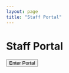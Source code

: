 ```yaml
---
layout: page
title: "Staff Portal"
---
```


# Staff Portal

<button onclick="unlockPortal('staffPortal','Staff123')">Enter Portal</button>

<div id="staffPortal" style="display:none;">
  <h2>Staff Resources</h2>
  <ul>
    <li><a href="#">Staff Directory</a></li>
    <li><a href="#">Internal Documents</a></li>
  </ul>
</div>

<script src="/assets/js/portal-auth.js"></script>
